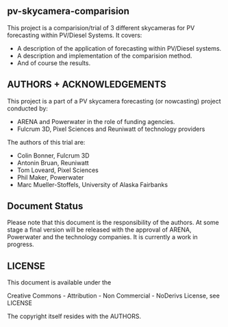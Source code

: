 ## pv-skycamera-comparision
This project is a comparision/trial of 3 different skycameras for PV forecasting within PV/Diesel Systems. It covers:

* A description of the application of forecasting within PV/Diesel systems.
* A description and implementation of the comparision method.
* And of course the results.

## AUTHORS + ACKNOWLEDGEMENTS
This project is a part of a PV skycamera forecasting (or nowcasting) 
project conducted by:

* ARENA and Powerwater in the role of funding agencies.
* Fulcrum 3D, Pixel Sciences and Reuniwatt of technology providers

The authors of this trial are:

* Colin Bonner, Fulcrum 3D
* Antonin Bruan, Reuniwatt
* Tom Loveard, Pixel Sciences
* Phil Maker, Powerwater
* Marc Mueller-Stoffels, University of Alaska Fairbanks

## Document Status 

Please note that this document is the responsibility of the 
authors. At some stage a final version will be released with
the approval of ARENA, Powerwater and the technology companies.
It is currently a work in progress.

## LICENSE

This document is available under the 

Creative Commons - Attribution - Non Commercial - NoDerivs License,
see LICENSE

The copyright itself resides with the AUTHORS.
